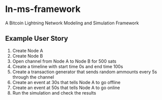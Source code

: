 # ln-ms-framework
A Bitcoin Lightning Network Modeling and Simulation Framework

## Example User Story
1. Create Node A
2. Create Node B
3. Open channel from Node A to Node B for 500 sats
4. Create a timeline with start time 0s and end time 100s
5. Create a transaction generator that sends random ammounts every 5s through the channel
6. Create an event at 30s that tells Node A to go offline
7. Create an event at 50s that tells Node A to go online
8. Run the simulation and check the results
